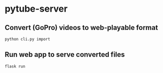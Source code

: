 # pytube-server

## Convert (GoPro) videos to web-playable format

`python cli.py import`

## Run web app to serve converted files

`flask run`
